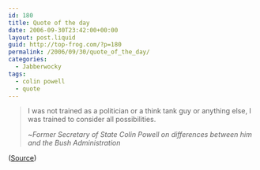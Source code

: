 ```yaml
---
id: 180
title: Quote of the day
date: 2006-09-30T23:42:00+00:00
layout: post.liquid
guid: http://top-frog.com/?p=180
permalink: /2006/09/30/quote_of_the_day/
categories:
  - Jabberwocky
tags:
  - colin powell
  - quote
---
```


> I was not trained as a politician or a think tank guy or anything else, I was trained to consider all possibilities.
>
> ~_Former Secretary of State Colin Powell on differences between him and the Bush Administration_

([Source](http://www.washingtonpost.com/wp-dyn/content/article/2006/09/27/AR2006092700106.html))
